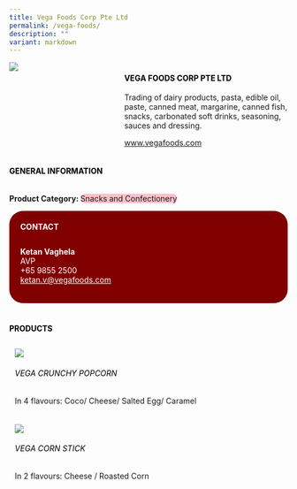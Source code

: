 ```yaml
---
title: Vega Foods Corp Pte Ltd
permalink: /vega-foods/
description: ""
variant: markdown
---
```

<div class="flex-paragraph">
	<div style="display: flex; flex-wrap: wrap;" class="flex-container">
		<div style="flex: 1 1 40%; display: block;" class="card sgds">
			<img src="https://drive.google.com/u/0/uc?id=1LchV90EBUTeLx7k1IaHGz7RIBOmezdzq&amp;export=download">
		</div>
		<div style="flex: 1 1 58%; display: block; margin-left: 3px" class="card-sgds">
			<h4 style="text-transform: uppercase; color: black;"><b>Vega Foods Corp Pte Ltd</b></h4>
			<p>Trading of dairy products, pasta, edible oil, paste, canned meat, margarine, canned fish, snacks, carbonated soft drinks, seasoning, sauces and dressing.</p>
			<p><a target="_blank" href="https://www.vegafoods.com">www.vegafoods.com</a></p>
		</div>
	</div>
</div>

<h4 style="text-transform: uppercase; color: black;">
	<b>General Information</b>
</h4>
<div style="display: flex; flex-wrap: wrap;" class="flex-container">
	<div style="flex: 1 1 65%; display: block; align-self: stretch" class="card sgds">
		<div class="flex-paragraph">
			<p>
				<b>Product Category: </b>
				<span style="background-color: pink; border-radius: 10px;">Snacks and Confectionery</span>
			</p>
			<!--
			<p>
				<b>Certifications: </b>Halal Certified, ISO 22000 Certified, Healthier Choice Certified
			</p>
			<p>
				<b>Export Markets: </b>South East Asia, Europe
			</p>
			<p style="margin-bottom: 10px;">
				<b>Looking for: </b>Food Distributors, HoReCa, Retailers, Wholesalers, Importers, Food Service Suppliers / Players, B2B Partners
			</p>
			-->
		</div>
	</div>
	<div style="flex: 1 1 35%; padding: 10px; display: block; background-color: maroon; border-radius: 25px; align-self: center;" class="card sgds">
		<h4 style="color: white; margin-top: 10px; margin-left: 10px;">CONTACT</h4>
		<div class="flex-paragraph">
			<p style="padding: 10px; color: white;">
				<b>Ketan Vaghela</b>
				<br>AVP<br>+65 9855 2500<br>
				<a style="color: white;" href="mailto:ketan.v@vegafoods.com">ketan.v@vegafoods.com</a>
			</p>
		</div>
	</div>
</div>
<br>
<h4 style="text-transform: uppercase; color: black;">
	<b>Products</b>
</h4>
<div style="display: flex; flex-wrap: wrap;">
	<div style="flex: 1 1 47%; margin: 10px; display: block;" class="card sgds">
		<div style="display: block;" class="flex-image">
			<img src="https://drive.google.com/u/0/uc?id=1raw-jOwKQWlPhwhEU3ZeuhCJDYOo82na&amp;export=download">
		</div>
		<div class="flex-paragraph">
			<h6 style="text-transform: uppercase; color: black;">Vega Crunchy Popcorn</h6>
			<p>In 4 flavours: Coco/ Cheese/ Salted Egg/ Caramel</p>
		</div>
	</div>
	<div style="flex: 1 1 47%; margin: 10px; display: block;" class="card sgds">
		<div style="display: block;" class="flex-image">
			<img src="https://drive.google.com/u/0/uc?id=1adfErRxrOLblP3aQVNUa7eqjvBvqqAY6&amp;export=download">
		</div>
		<div class="flex-paragraph">
			<h6 style="text-transform: uppercase; color: black;">Vega Corn Stick</h6>
			<p>In 2 flavours: Cheese / Roasted Corn</p>
		</div>
	</div>
</div>